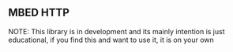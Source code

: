## MBED HTTP
NOTE: This library is in development and its mainly intention is just educational, if you find this and want to use it, it is on your own
